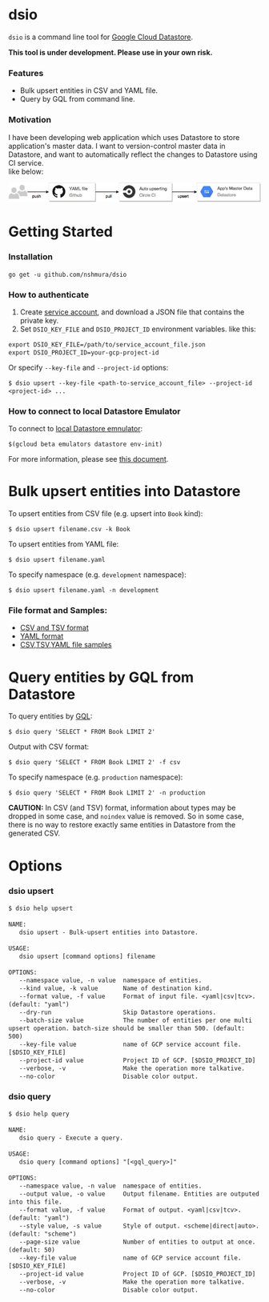 # dsio

`dsio` is a command line tool for [Google Cloud Datastore](https://cloud.google.com/datastore/). 

**This tool is under development. Please use in your own risk.**

### Features
- Bulk upsert entities in CSV and YAML file.
- Query by GQL from command line.

### Motivation

I have been developing web application which uses Datastore to store application's master data. I want to version-control master data in Datastore, and want to automatically reflect the changes to Datastore using CI service.<br>
like below:

![ci](./docs/ci.png)


# Getting Started
### Installation
```
go get -u github.com/nshmura/dsio
```

### How to authenticate
1. Create [service account](https://cloud.google.com/iam/docs/managing-service-account-keys), and download a JSON file that contains the private key. 
2. Set `DSIO_KEY_FILE` and `DSIO_PROJECT_ID` environment variables. like this:
```
export DSIO_KEY_FILE=/path/to/service_account_file.json
export DSIO_PROJECT_ID=your-gcp-project-id
```

Or specify `--key-file` and `--project-id` options:
```
$ dsio upsert --key-file <path-to-service_account_file> --project-id <project-id> ...
```

### How to connect to local Datastore Emulator

To connect to [local Datastore emnulator](https://cloud.google.com/datastore/docs/tools/datastore-emulator):
```
$(gcloud beta emulators datastore env-init)
```

For more information, please see [this document](https://cloud.google.com/datastore/docs/tools/datastore-emulator#setting_environment_variables).


# Bulk upsert entities into Datastore
To upsert entities from CSV file (e.g. upsert into `Book` kind): 
```
$ dsio upsert filename.csv -k Book
```


To upsert entities from YAML file:
```
$ dsio upsert filename.yaml
```


To specify namespace (e.g. `development` namespace):
```
$ dsio upsert filename.yaml -n development
```


### File format and Samples:
 - [CSV and TSV format](https://github.com/nshmura/dsio/wiki/CSV-and-TSV-Format)
 - [YAML format](https://github.com/nshmura/dsio/wiki/YAML-Format)
 - [CSV,TSV,YAML file samples](./samples/)


# Query entities by GQL from Datastore

To query entities by [GQL](https://cloud.google.com/datastore/docs/reference/gql_reference):
```
$ dsio query 'SELECT * FROM Book LIMIT 2'
```

Output with CSV format:
```
$ dsio query 'SELECT * FROM Book LIMIT 2' -f csv
```

To specify namespace (e.g. `production` namespace):
```
$ dsio query 'SELECT * FROM Book LIMIT 2' -n production 
```

**CAUTION:** In CSV (and TSV) format, information about types may be dropped in some case, and `noindex` value is removed.
So in some case, there is no way to restore exactly same entities in Datastore from the generated CSV.


# Options

### dsio upsert
```
$ dsio help upsert

NAME:
   dsio upsert - Bulk-upsert entities into Datastore.

USAGE:
   dsio upsert [command options] filename

OPTIONS:
   --namespace value, -n value  namespace of entities.
   --kind value, -k value       Name of destination kind.
   --format value, -f value     Format of input file. <yaml|csv|tcv>. (default: "yaml")
   --dry-run                    Skip Datastore operations.
   --batch-size value           The number of entities per one multi upsert operation. batch-size should be smaller than 500. (default: 500)
   --key-file value             name of GCP service account file. [$DSIO_KEY_FILE]
   --project-id value           Project ID of GCP. [$DSIO_PROJECT_ID]
   --verbose, -v                Make the operation more talkative.
   --no-color                   Disable color output.

```


### dsio query
```
$ dsio help query

NAME:
   dsio query - Execute a query.

USAGE:
   dsio query [command options] "[<gql_query>]"

OPTIONS:
   --namespace value, -n value  namespace of entities.
   --output value, -o value     Output filename. Entities are outputed into this file.
   --format value, -f value     Format of output. <yaml|csv|tcv>. (default: "yaml")
   --style value, -s value      Style of output. <scheme|direct|auto>. (default: "scheme")
   --page-size value            Number of entities to output at once. (default: 50)
   --key-file value             name of GCP service account file. [$DSIO_KEY_FILE]
   --project-id value           Project ID of GCP. [$DSIO_PROJECT_ID]
   --verbose, -v                Make the operation more talkative.
   --no-color                   Disable color output.
```


